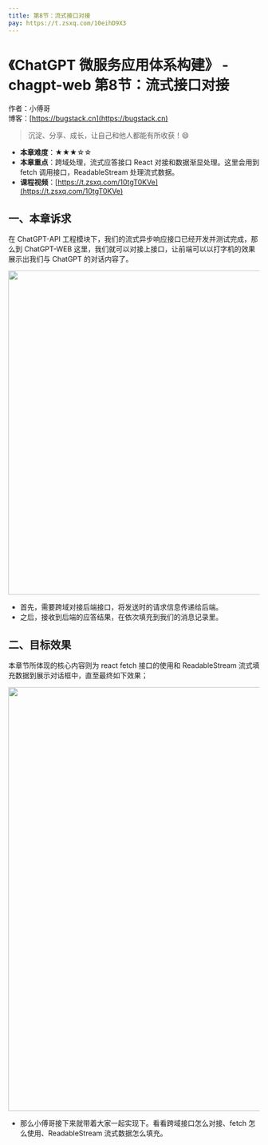 ```yaml
---
title: 第8节：流式接口对接
pay: https://t.zsxq.com/10eihD9X3
---
```


# 《ChatGPT 微服务应用体系构建》 - chagpt-web 第8节：流式接口对接

作者：小傅哥
<br/>博客：[https://bugstack.cn](https://bugstack.cn)

>沉淀、分享、成长，让自己和他人都能有所收获！😄

- **本章难度**：★★★☆☆
- **本章重点**：跨域处理，流式应答接口 React 对接和数据渐显处理。这里会用到 fetch 调用接口，ReadableStream 处理流式数据。
- **课程视频**：[https://t.zsxq.com/10tgT0KVe](https://t.zsxq.com/10tgT0KVe)

## 一、本章诉求

在 ChatGPT-API 工程模块下，我们的流式异步响应接口已经开发并测试完成，那么到 ChatGPT-WEB 这里，我们就可以对接上接口，让前端可以以打字机的效果展示出我们与 ChatGPT 的对话内容了。

<div align="center">
    <img src="https://bugstack.cn/images/article/project/chatgpt/chatgpt-web-08-01.png?raw=true" width="650px">
</div>

- 首先，需要跨域对接后端接口，将发送时的请求信息传递给后端。
- 之后，接收到后端的应答结果，在依次填充到我们的消息记录里。

## 二、目标效果

本章节所体现的核心内容则为 react fetch 接口的使用和 ReadableStream 流式填充数据到展示对话框中，直至最终如下效果；

<div align="center">
    <img src="https://bugstack.cn/images/article/project/chatgpt/chatgpt-web-08-02.png?raw=true" width="850px">
</div>

- 那么小傅哥接下来就带着大家一起实现下。看看跨域接口怎么对接、fetch 怎么使用、ReadableStream 流式数据怎么填充。
